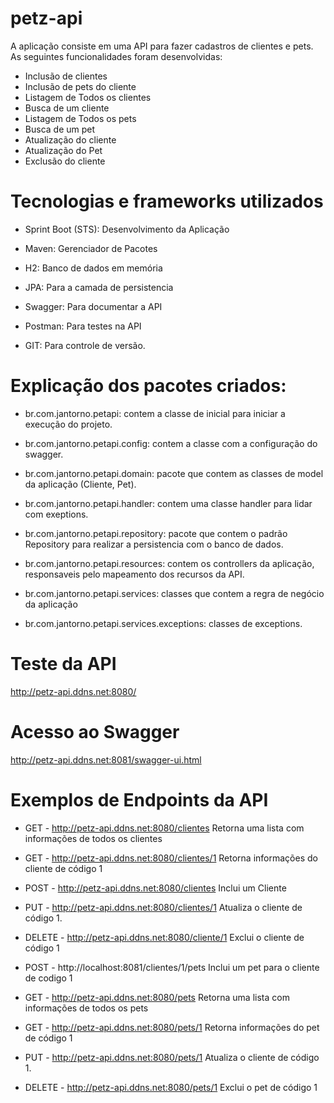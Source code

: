 # petz-api
A aplicação consiste em uma API para fazer cadastros de clientes e pets.
As seguintes funcionalidades foram desenvolvidas:
- Inclusão de clientes
- Inclusão de pets do cliente
- Listagem de Todos os clientes
- Busca de um cliente
- Listagem de Todos os pets
- Busca de um pet
- Atualização do cliente
- Atualização do Pet
- Exclusão do cliente

# Tecnologias e frameworks utilizados

- Sprint Boot (STS):
  Desenvolvimento da Aplicação

- Maven:
  Gerenciador de Pacotes

- H2:
  Banco de dados em memória

- JPA:
  Para a camada de persistencia

- Swagger:
  Para documentar a API

- Postman:
  Para testes na API
 
- GIT:
  Para controle de versão.

# Explicação dos pacotes criados:

- br.com.jantorno.petapi:
  contem a classe de inicial para iniciar a execução do projeto.

- br.com.jantorno.petapi.config:
  contem a classe com a configuração do swagger.

- br.com.jantorno.petapi.domain:
  pacote que contem as classes de model da aplicação (Cliente, Pet).
 
- br.com.jantorno.petapi.handler:
  contem uma classe handler para lidar com exeptions.

- br.com.jantorno.petapi.repository:
  pacote que contem o padrão Repository para realizar a persistencia com o banco de dados.

- br.com.jantorno.petapi.resources:
  contem os controllers da aplicação, responsaveis pelo mapeamento dos recursos da API.

- br.com.jantorno.petapi.services:
  classes que contem a regra de negócio da aplicação

- br.com.jantorno.petapi.services.exceptions:
  classes de exceptions.

# Teste da API
  http://petz-api.ddns.net:8080/

# Acesso ao Swagger
  http://petz-api.ddns.net:8081/swagger-ui.html

# Exemplos de Endpoints da API

- GET - http://petz-api.ddns.net:8080/clientes
  Retorna uma lista com informações de todos os clientes

- GET - http://petz-api.ddns.net:8080/clientes/1
  Retorna informações do cliente de código 1

- POST - http://petz-api.ddns.net:8080/clientes
  Inclui um Cliente

- PUT - http://petz-api.ddns.net:8080/clientes/1
  Atualiza o cliente de código 1.

- DELETE - http://petz-api.ddns.net:8080/cliente/1
  Exclui o cliente de código 1
  
- POST - http://localhost:8081/clientes/1/pets
  Inclui um pet para o cliente de codigo 1

- GET - http://petz-api.ddns.net:8080/pets
  Retorna uma lista com informações de todos os pets

- GET - http://petz-api.ddns.net:8080/pets/1
  Retorna informações do pet de código 1

- PUT - http://petz-api.ddns.net:8080/pets/1
  Atualiza o cliente de código 1.

- DELETE - http://petz-api.ddns.net:8080/pets/1
  Exclui o pet de código 1
